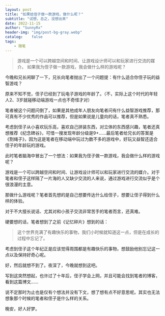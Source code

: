 ```yaml
---
layout: post
title: "如果给侄子做一款游戏，做什么呢？"
subtitle: "试想，总之，没想出来"
date: 2022-11-15
author: "SunnyRx"
header-img: "img/post-bg-gray.webp"
catalog:	false
tags:
    - 随笔
---
```


> 游戏是一个可以跨越空间和时间、让游戏设计师可以和玩家进行交流的媒介。 
如果我为侄子做一款游戏，我会做什么样的游戏呢？

今晚和兄长闲聊了一下，兄长向笔者抛出了一个问题提：有什么适合你侄子玩的益智游戏？

原来不知不觉，侄子已经到了玩电子游戏的年龄了。（不，实际上这个时代的年轻人2、3岁就碰移动端游戏一点也不奇怪才对）

笔者被这个问题问倒了，如果是其他成年人朋友向笔者问有什么益智游戏推荐，那可真有不少优秀的作品可以推荐，但是如果说是儿童向的话，笔者真不熟悉。

考虑到侄子从小喜欢玩乐高，喜欢自己拼装东西，对立体的东西感兴趣，笔者还真想推荐《纪念碑谷》，可惜一搜发现年龄分级是9+……最后笔者给兄长的答案是《割绳子》，因为这是笔者在移动端中玩过为数不多的游戏中，好玩又益智还适合侄子的年龄玩的游戏。

此时笔者脑海中冒出了一个想法：如果我为侄子做一款游戏，我会做什么样的游戏呢？

游戏是一个可以跨越空间和时间、让游戏设计师可以和玩家进行交流的媒介。对于笔者和侄子这样隔了一片海的人又缺少交流的人来说，通过游戏进行交流似乎是个很浪漫的主意。

那做什么游戏呢？笔者首先想的是自己想要传达什么给侄子，想要让侄子得到什么样的体验。

对于不大擅长说话、尤其对和小孩子交流非常苦手的笔者而言，还真难。

硬要想的话，笔者想到了之前《记忆碎片》想到的话：

> 这个世界充满了有趣快乐的事物，我们小时候就知道这一点，但是在成长的过程中忘记了。

考虑到侄子这个年纪正是应该觉得周围都是有趣快乐的事物，想鼓励他别忘记这一点以及保持好奇心呢。

好，然后就想不到了。夜深了，今晚就想到这吧。

写到这突然想起，也许过了十年后，侄子学会上网，并且可能会找到笔者的博客，看到这篇博文……

说不定那时为止也是仅有个想法并没有下文，想了想有点不好意思呢。其实也无法想象那个时候的笔者和侄子是什么样的关系。

晚安，好人好梦。